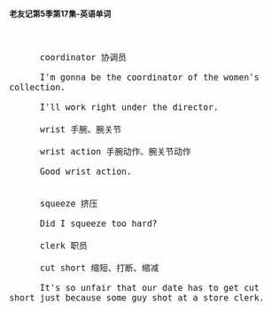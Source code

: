 #### 老友记第5季第17集-英语单词

<div style="font-size: 18px">
<br />

```
      coordinator 协调员

      I'm gonna be the coordinator of the women's collection.

      I'll work right under the director.

      wrist 手腕、腕关节

      wrist action 手腕动作、腕关节动作

      Good wrist action.


      squeeze 挤压

      Did I squeeze too hard?

      clerk 职员

      cut short 缩短、打断、缩减

      It's so unfair that our date has to get cut short just because some guy shot at a store clerk.

```
<br />
</div>
